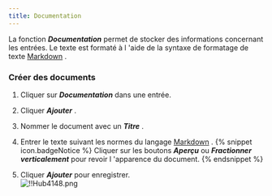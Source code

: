 ```yaml
---
title: Documentation
---
```

La fonction ***Documentation*** permet de stocker des informations concernant les entrées. Le texte est formaté à l 'aide de la syntaxe de formatage de texte [Markdown](/fr/hub/web-interface/hub-overview/entries/entry-section/documentation/quick-guide-markdown/) .  

### Créer des documents 

1. Cliquer sur ***Documentation*** dans une entrée. 
1. Cliquer ***Ajouter*** . 
1. Nommer le document avec un ***Titre*** . 
1. Entrer le texte suivant les normes du langage [Markdown](/fr/hub/web-interface/hub-overview/entries/entry-section/documentation/quick-guide-markdown/) . 
{% snippet icon.badgeNotice %} 
Cliquer sur les boutons ***Aperçu*** ou ***Fractionner verticalement*** pour revoir l 'apparence du document. 
{% endsnippet %}
 
1. Cliquer ***Ajouter*** pour enregistrer.  
![!!Hub4148.png](/img/fr/hub/Hub4148.png) 